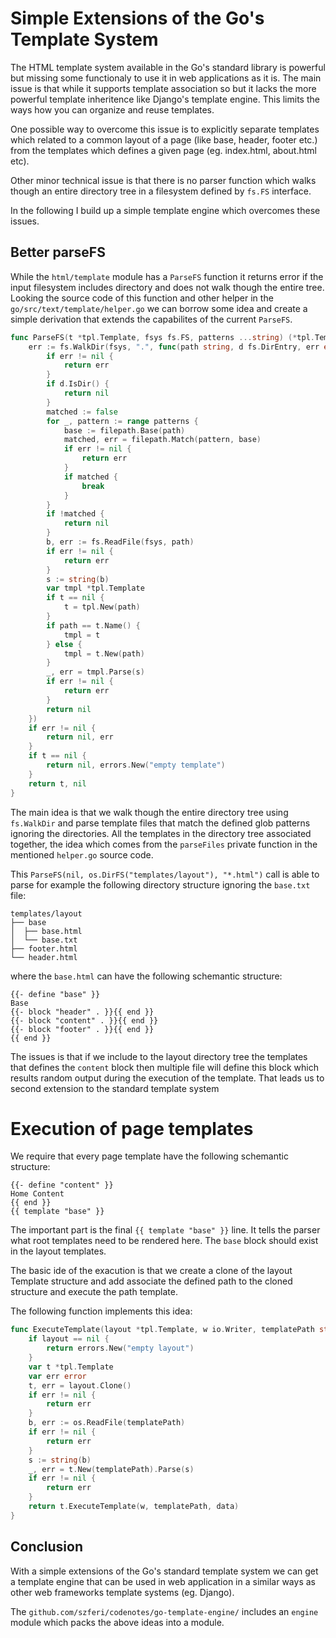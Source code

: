 # Simple Extensions of the Go's Template System

The HTML template system available in the Go's standard library is powerful but missing some functionaly to use it in web applications as it is.
The main issue is that while it supports template association so but it lacks the more powerful template inheritence like Django's template engine.
This limits the ways how you can organize and reuse templates. 

One possible way to overcome this issue is to explicitly separate templates which related to a common layout of a page (like base, header, footer etc.) from the templates which defines a given page (eg. index.html, about.html etc). 

Other minor technical issue is that there is no parser function which walks though an entire directory tree in a filesystem defined by `fs.FS` interface.

In the following I build up a simple template engine which overcomes these issues.

## Better parseFS

While the `html/template` module has a `ParseFS` function it returns error if the input filesystem includes directory and does not walk though the entire tree. Looking the
source code of this function and other helper in the `go/src/text/template/helper.go` 
we can borrow some idea and create a simple derivation that extends the capabilites of 
the current `ParseFS`.

```go
func ParseFS(t *tpl.Template, fsys fs.FS, patterns ...string) (*tpl.Template, error) {
	err := fs.WalkDir(fsys, ".", func(path string, d fs.DirEntry, err error) error {
		if err != nil {
			return err
		}
		if d.IsDir() {
			return nil
		}
		matched := false
		for _, pattern := range patterns {
			base := filepath.Base(path)
			matched, err = filepath.Match(pattern, base)
			if err != nil {
				return err
			}
			if matched {
				break
			}
		}
		if !matched {
			return nil
		}
		b, err := fs.ReadFile(fsys, path)
		if err != nil {
			return err
		}
		s := string(b)
		var tmpl *tpl.Template
		if t == nil {
			t = tpl.New(path)
		}
		if path == t.Name() {
			tmpl = t
		} else {
			tmpl = t.New(path)
		}
		_, err = tmpl.Parse(s)
		if err != nil {
			return err
		}
		return nil
	})
	if err != nil {
		return nil, err
	}
	if t == nil {
		return nil, errors.New("empty template")
	}
	return t, nil
}
```

The main idea is that we walk though the entire directory tree using `fs.WalkDir`
and parse template files that match the defined glob patterns ignoring the directories. 
All the templates in the
directory tree associated together, the idea which comes from the `parseFiles` private function 
in the mentioned `helper.go` source code.

This `ParseFS(nil, os.DirFS("templates/layout"), "*.html")` call is able to parse for example the following directory structure ignoring the `base.txt` file:

```text
templates/layout
├── base
│  ├── base.html
│  └── base.txt
├── footer.html
└── header.html
```

where the `base.html` can have the following schemantic structure:

```text
{{- define "base" }}
Base
{{- block "header" . }}{{ end }}
{{- block "content" . }}{{ end }}
{{- block "footer" . }}{{ end }}
{{ end }}
```

The issues is that if we include to the layout directory tree the templates that defines
the `content` block then multiple file will define this block which results random
output during the execution of the template. That leads us to second extension to
the standard template system

# Execution of page templates

We require that every page template have the following schemantic structure:

```text
{{- define "content" }}
Home Content
{{ end }}
{{ template "base" }}
```

The important part is the final `{{ template "base" }}` line. It tells the parser
what root templates need to be rendered here. The `base` block should exist in the
layout templates.

The basic ide of the exacution is that we create a clone of the layout Template structure
and add associate the defined path to the cloned structure and execute the path template.

The following function implements this idea:

```go
func ExecuteTemplate(layout *tpl.Template, w io.Writer, templatePath string, data any) error {
	if layout == nil {
		return errors.New("empty layout")
	}
	var t *tpl.Template
	var err error
	t, err = layout.Clone()
	if err != nil {
		return err
	}
	b, err := os.ReadFile(templatePath)
	if err != nil {
		return err
	}
	s := string(b)
	_, err = t.New(templatePath).Parse(s)
	if err != nil {
		return err
	}
	return t.ExecuteTemplate(w, templatePath, data)
}
```
## Conclusion

With a simple extensions of the Go's standard template system we can get 
a template engine that can be used in web application in a similar ways as other web frameworks
template systems (eg. Django). 

The `github.com/szferi/codenotes/go-template-engine/` includes an `engine` module which packs
the above ideas into a module.

